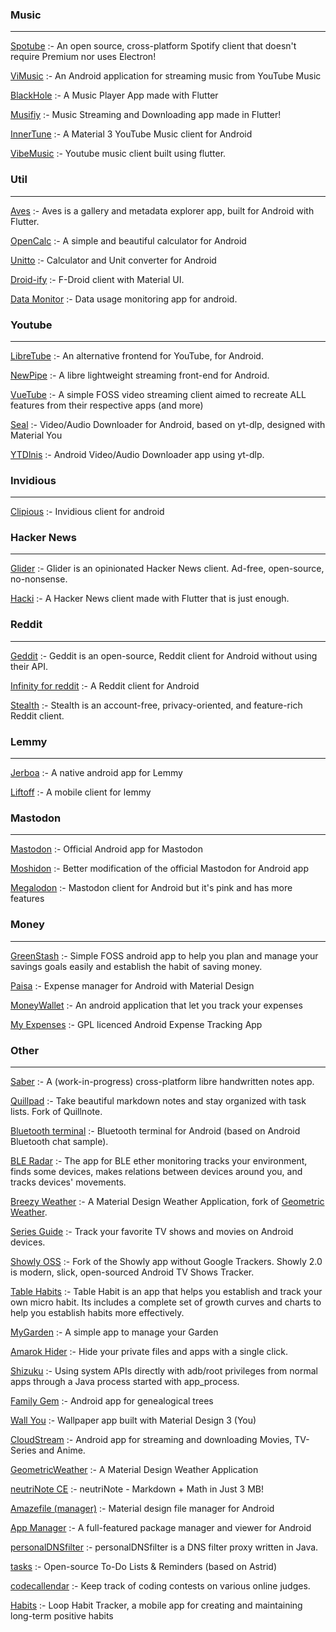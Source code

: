 ### Music
----------------------------------------------
[Spotube](https://github.com/KRTirtho/spotube) :- An open source, cross-platform Spotify client that doesn't require Premium nor uses Electron!

[ViMusic](https://github.com/vfsfitvnm/ViMusic) :- An Android application for streaming music from YouTube Music

[BlackHole](https://github.com/Sangwan5688/BlackHole) :- A Music Player App made with Flutter

[Musifiy](https://github.com/gokadzev/Musify) :- Music Streaming and Downloading app made in Flutter! 

[InnerTune](https://github.com/z-huang/InnerTune) :- A Material 3 YouTube Music client for Android 

[VibeMusic](https://github.com/sheikhhaziq/vibemusic) :- Youtube music client built using flutter. 


### Util
----------------------------------------------
[Aves](https://github.com/deckerst/aves) :- Aves is a gallery and metadata explorer app, built for Android with Flutter. 

[OpenCalc](https://github.com/Darkempire78/OpenCalc) :- A simple and beautiful calculator for Android 

[Unitto](https://github.com/sadellie/unitto) :- Calculator and Unit converter for Android 

[Droid-ify](https://github.com/Iamlooker/Droid-ify) :- F-Droid client with Material UI.

[Data Monitor](https://github.com/itsdrnoob/DataMonitor) :- Data usage monitoring app for android. 


### Youtube
----------------------------------------------
[LibreTube](https://github.com/libre-tube/LibreTube) :- An alternative frontend for YouTube, for Android.

[NewPipe](https://github.com/TeamNewPipe/NewPipe) :- A libre lightweight streaming front-end for Android.

[VueTube](https://github.com/VueTubeApp/VueTube) :- A simple FOSS video streaming client aimed to recreate ALL features from their respective apps (and more)

[Seal](https://github.com/JunkFood02/Seal) :- Video/Audio Downloader for Android, based on yt-dlp, designed with Material You

[YTDlnis](https://github.com/deniscerri/ytdlnis) :- Android Video/Audio Downloader app using yt-dlp.


### Invidious
----------------------------------------------
[Clipious](https://github.com/lamarios/clipious) :- Invidious client for android


### Hacker News
----------------------------------------------
[Glider](https://github.com/Mosc/Glider) :- Glider is an opinionated Hacker News client. Ad-free, open-source, no-nonsense.

[Hacki](https://github.com/Livinglist/Hacki) :- A Hacker News client made with Flutter that is just enough.


### Reddit
----------------------------------------------
[Geddit](https://github.com/kaangiray26/geddit-app) :- Geddit is an open-source, Reddit client for Android without using their API.

[Infinity for reddit](https://github.com/Docile-Alligator/Infinity-For-Reddit) :- A Reddit client for Android 

[Stealth](https://gitlab.com/cosmosapps/stealth) :- Stealth is an account-free, privacy-oriented, and feature-rich Reddit client.


### Lemmy
----------------------------------------------
[Jerboa](https://github.com/dessalines/jerboa) :- A native android app for Lemmy 

[Liftoff](https://github.com/liftoff-app/liftoff) :- A mobile client for lemmy 


### Mastodon
----------------------------------------------
[Mastodon](https://github.com/mastodon/mastodon-android) :- Official Android app for Mastodon

[Moshidon](https://github.com/LucasGGamerM/moshidon) :- Better modification of the official Mastodon for Android app 

[Megalodon](https://github.com/sk22/megalodon) :- Mastodon client for Android but it's pink and has more features 


### Money
----------------------------------------------
[GreenStash](https://github.com/Pool-Of-Tears/GreenStash) :- Simple FOSS android app to help you plan and manage your savings goals easily and establish the habit of saving money.

[Paisa](https://github.com/RetroMusicPlayer/Paisa) :- Expense manager for Android with Material Design 

[MoneyWallet](https://github.com/AndreAle94/moneywallet) :- An android application that let you track your expenses 

[My Expenses](https://github.com/mtotschnig/MyExpenses) :- GPL licenced Android Expense Tracking App 


### Other
---------------------------------------------
[Saber](https://github.com/adil192/saber) :- A (work-in-progress) cross-platform libre handwritten notes app.

[Quillpad](https://github.com/quillpad/quillpad) :- Take beautiful markdown notes and stay organized with task lists. Fork of Quillnote.

[Bluetooth terminal](https://github.com/Sash0k/bluetooth-spp-terminal) :- Bluetooth terminal for Android (based on Android Bluetooth chat sample).

[BLE Radar](https://github.com/Semper-Viventem/MetaRadar) :- The app for BLE ether monitoring tracks your environment, finds some devices, makes relations between devices around you, and tracks devices' movements.

[Breezy Weather](https://github.com/breezy-weather/breezy-weather) :- A Material Design Weather Application, fork of [Geometric Weather](https://github.com/WangDaYeeeeee/GeometricWeather).

[Series Guide](https://github.com/UweTrottmann/SeriesGuide) :- Track your favorite TV shows and movies on Android devices.

[Showly OSS](https://github.com/1RandomDev/showly-oss) :- Fork of the Showly app without Google Trackers. Showly 2.0 is modern, slick, open-sourced Android TV Shows Tracker.

[Table Habits](https://github.com/FriesI23/mhabit) :- Table Habit is an app that helps you establish and track your own micro habit. Its includes a complete set of growth curves and charts to help you establish habits more effectively.

[MyGarden](https://gitlab.com/m9712) :- A simple app to manage your Garden

[Amarok Hider](https://github.com/deltazefiro/Amarok-Hider) :- Hide your private files and apps with a single click. 

[Shizuku](https://github.com/RikkaApps/Shizuku) :- Using system APIs directly with adb/root privileges from normal apps through a Java process started with app_process. 

[Family Gem](https://github.com/michelesalvador/FamilyGem) :- Android app for genealogical trees

[Wall You](https://github.com/Bnyro/WallYou) :- Wallpaper app built with Material Design 3 (You) 

[CloudStream](https://github.com/recloudstream/cloudstream) :- Android app for streaming and downloading Movies, TV-Series and Anime. 

[GeometricWeather](https://github.com/WangDaYeeeeee/GeometricWeather) :- A Material Design Weather Application 

[neutriNote CE](https://github.com/appml/neutrinote) :- neutriNote - Markdown + Math in Just 3 MB! 

[Amazefile (manager)](https://github.com/TeamAmaze/AmazeFileManager) :- Material design file manager for Android 

[App Manager](https://github.com/MuntashirAkon/AppManager) :- A full-featured package manager and viewer for Android 

[personalDNSfilter](https://github.com/IngoZenz/personaldnsfilter) :- personalDNSfilter is a DNS filter proxy written in Java.

[tasks](https://github.com/tasks/tasks) :- Open-source To-Do Lists & Reminders (based on Astrid)

[codecallendar](https://github.com/stackbuffer/CodeCalendar) :- Keep track of coding contests on various online judges. 

[Habits](https://github.com/iSoron/uhabits) :- Loop Habit Tracker, a mobile app for creating and maintaining long-term positive habits 